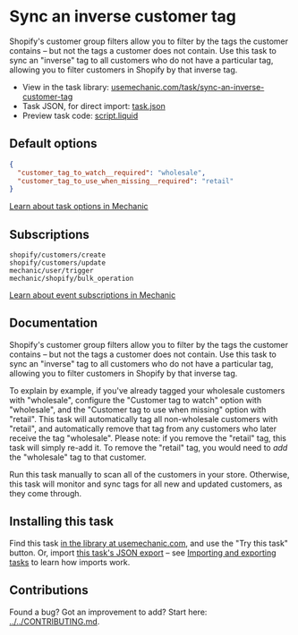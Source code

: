 # Sync an inverse customer tag

Shopify's customer group filters allow you to filter by the tags the customer contains – but not the tags a customer does not contain. Use this task to sync an "inverse" tag to all customers who do not have a particular tag, allowing you to filter customers in Shopify by that inverse tag.

* View in the task library: [usemechanic.com/task/sync-an-inverse-customer-tag](https://usemechanic.com/task/sync-an-inverse-customer-tag)
* Task JSON, for direct import: [task.json](../../tasks/sync-an-inverse-customer-tag.json)
* Preview task code: [script.liquid](./script.liquid)

## Default options

```json
{
  "customer_tag_to_watch__required": "wholesale",
  "customer_tag_to_use_when_missing__required": "retail"
}
```

[Learn about task options in Mechanic](https://docs.usemechanic.com/article/471-task-options)

## Subscriptions

```liquid
shopify/customers/create
shopify/customers/update
mechanic/user/trigger
mechanic/shopify/bulk_operation
```

[Learn about event subscriptions in Mechanic](https://docs.usemechanic.com/article/408-subscriptions)

## Documentation

Shopify's customer group filters allow you to filter by the tags the customer contains – but not the tags a customer does not contain. Use this task to sync an "inverse" tag to all customers who do not have a particular tag, allowing you to filter customers in Shopify by that inverse tag.

To explain by example, if you've already tagged your wholesale customers with "wholesale", configure the "Customer tag to watch" option with "wholesale", and the "Customer tag to use when missing" option with "retail". This task will automatically tag all non-wholesale customers with "retail", and automatically remove that tag from any customers who later receive the tag "wholesale". Please note: if you remove the "retail" tag, this task will simply re-add it. To remove the "retail" tag, you would need to _add_ the "wholesale" tag to that customer.

Run this task manually to scan all of the customers in your store. Otherwise, this task will monitor and sync tags for all new and updated customers, as they come through.

## Installing this task

Find this task [in the library at usemechanic.com](https://usemechanic.com/task/sync-an-inverse-customer-tag), and use the "Try this task" button. Or, import [this task's JSON export](../../tasks/sync-an-inverse-customer-tag.json) – see [Importing and exporting tasks](https://docs.usemechanic.com/article/505-importing-and-exporting-tasks) to learn how imports work.

## Contributions

Found a bug? Got an improvement to add? Start here: [../../CONTRIBUTING.md](../../CONTRIBUTING.md).
